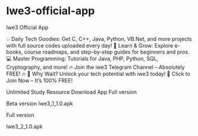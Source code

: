 # Iwe3-official-app
Iwe3 Official App

💡 Daily Tech Goodies: Get C, C++, Java, Python, VB.Net, and more projects with full source codes uploaded every day!
📘 Learn & Grow: Explore e-books, course roadmaps, and step-by-step guides for beginners and pros.
💻 Master Programming: Tutorials for Java, PHP, Python, SQL, Cryptography, and more!
🔥 Join the iwe3 Telegram Channel – Absolutely FREE! 🔥
🌟 Why Wait? Unlock your tech potential with iwe3 today!
📲 Click to Join Now – It’s 100% FREE!

Unlimited Study Resource
Download App Full version

Beta version
Iwe3_1_1.0.apk

Full version

Iwe3_2_1.0.apk
